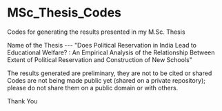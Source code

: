 # MSc_Thesis_Codes
Codes for generating the results presented in my M.Sc. Thesis

Name of the Thesis --- "Does Political Reservation in India Lead to Educational Welfare? : An Empirical Analysis of the Relationship Between Extent of Political Reservation and Construction of New Schools"  

The results generated are preliminary, they are not to be cited or shared 
Codes are not being made public yet (shared on a private repository); please do not share them on a public domain or with others. 

Thank You 

